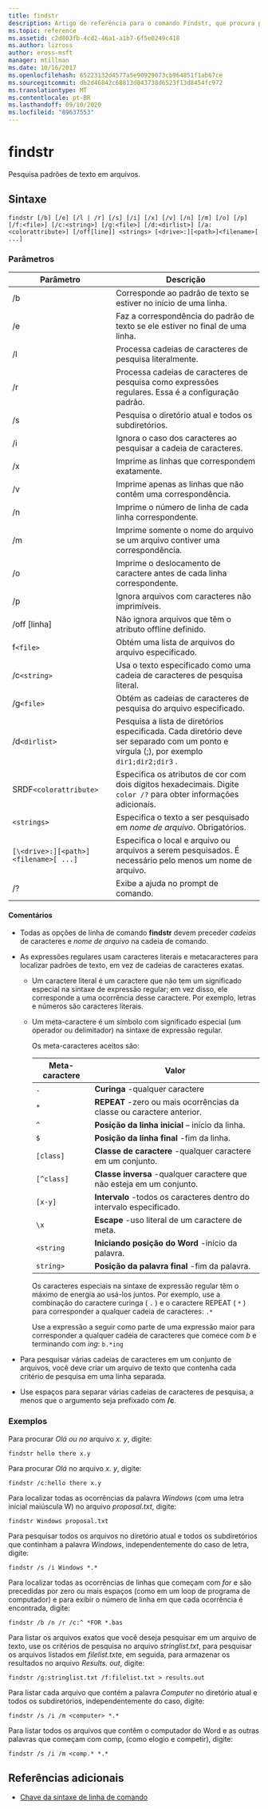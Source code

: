 ```yaml
---
title: findstr
description: Artigo de referência para o comando Findstr, que procura padrões de texto em arquivos.
ms.topic: reference
ms.assetid: c2d803fb-4cd2-46a1-a1b7-6f5e0249c418
ms.author: lizross
author: eross-msft
manager: mtillman
ms.date: 10/16/2017
ms.openlocfilehash: 65223132d4577a5e90929073cb964851f1ab67ce
ms.sourcegitcommit: db2d46842c68813d043738d6523f13d8454fc972
ms.translationtype: MT
ms.contentlocale: pt-BR
ms.lasthandoff: 09/10/2020
ms.locfileid: "89637553"
---
```

# <a name="findstr"></a>findstr

Pesquisa padrões de texto em arquivos.

## <a name="syntax"></a>Sintaxe

```
findstr [/b] [/e] [/l | /r] [/s] [/i] [/x] [/v] [/n] [/m] [/o] [/p] [/f:<file>] [/c:<string>] [/g:<file>] [/d:<dirlist>] [/a:<colorattribute>] [/off[line]] <strings> [<drive>:][<path>]<filename>[ ...]
```

### <a name="parameters"></a>Parâmetros

| Parâmetro | Descrição |
| --------- | ----------- |
| /b | Corresponde ao padrão de texto se estiver no início de uma linha. |
| /e | Faz a correspondência do padrão de texto se ele estiver no final de uma linha. |
| /l | Processa cadeias de caracteres de pesquisa literalmente. |
| /r | Processa cadeias de caracteres de pesquisa como expressões regulares. Essa é a configuração padrão. |
| /s | Pesquisa o diretório atual e todos os subdiretórios. |
| /i | Ignora o caso dos caracteres ao pesquisar a cadeia de caracteres. |
| /x | Imprime as linhas que correspondem exatamente. |
| /v | Imprime apenas as linhas que não contêm uma correspondência. |
| /n | Imprime o número de linha de cada linha correspondente. |
| /m | Imprime somente o nome do arquivo se um arquivo contiver uma correspondência. |
| /o | Imprime o deslocamento de caractere antes de cada linha correspondente. |
| /p | Ignora arquivos com caracteres não imprimíveis. |
| /off [linha] | Não ignora arquivos que têm o atributo offline definido. |
| f`<file>` | Obtém uma lista de arquivos do arquivo especificado. |
| /c`<string>` | Usa o texto especificado como uma cadeia de caracteres de pesquisa literal. |
| /g`<file>` | Obtém as cadeias de caracteres de pesquisa do arquivo especificado. |
| /d`<dirlist>` | Pesquisa a lista de diretórios especificada. Cada diretório deve ser separado com um ponto e vírgula (;), por exemplo `dir1;dir2;dir3` . |
| SRDF`<colorattribute>` | Especifica os atributos de cor com dois dígitos hexadecimais. Digite `color /?` para obter informações adicionais. |
| `<strings>` | Especifica o texto a ser pesquisado em *nome de arquivo*. Obrigatórios. |
| `[\<drive>:][<path>]<filename>[ ...]` | Especifica o local e arquivo ou arquivos a serem pesquisados. É necessário pelo menos um nome de arquivo. |
| /? | Exibe a ajuda no prompt de comando. |

#### <a name="remarks"></a>Comentários

- Todas as opções de linha de comando **findstr** devem preceder *cadeias* de caracteres e *nome de arquivo* na cadeia de comando.

- As expressões regulares usam caracteres literais e metacaracteres para localizar padrões de texto, em vez de cadeias de caracteres exatas.

  - Um caractere literal é um caractere que não tem um significado especial na sintaxe de expressão regular; em vez disso, ele corresponde a uma ocorrência desse caractere. Por exemplo, letras e números são caracteres literais.

  - Um meta-caractere é um símbolo com significado especial (um operador ou delimitador) na sintaxe de expressão regular.

    Os meta-caracteres aceitos são:

    | Meta-caractere | Valor |
    | -------------- | ----- |
    | `.` | **Curinga** -qualquer caractere |
    | `*` | **REPEAT** -zero ou mais ocorrências da classe ou caractere anterior. |
    | `^` | **Posição da linha inicial** – início da linha. |
    | `$` | **Posição da linha final** -fim da linha. |
    | `[class]` | **Classe de caractere** -qualquer caractere em um conjunto. |
    | `[^class]` | **Classe inversa** -qualquer caractere que não esteja em um conjunto. |
    | `[x-y]` | **Intervalo** -todos os caracteres dentro do intervalo especificado. |
    | `\x` | **Escape** -uso literal de um caractere de meta. |
    | `<string` | **Iniciando posição do Word** -início da palavra. |
    | `string>` | **Posição da palavra final** -fim da palavra. |

    Os caracteres especiais na sintaxe de expressão regular têm o máximo de energia ao usá-los juntos. Por exemplo, use a combinação do caractere curinga ( `.` ) e o caractere REPEAT ( `*` ) para corresponder a qualquer cadeia de caracteres: `.*`

    Use a expressão a seguir como parte de uma expressão maior para corresponder a qualquer cadeia de caracteres que comece com *b* e terminando com *ing*: `b.*ing`

- Para pesquisar várias cadeias de caracteres em um conjunto de arquivos, você deve criar um arquivo de texto que contenha cada critério de pesquisa em uma linha separada.

- Use espaços para separar várias cadeias de caracteres de pesquisa, a menos que o argumento seja prefixado com **/c**.

### <a name="examples"></a>Exemplos

Para procurar *Olá* *ou no* arquivo *x. y*, digite:

```
findstr hello there x.y
```

Para procurar *Olá* no arquivo *x. y*, digite:

```
findstr /c:hello there x.y
```

Para localizar todas as ocorrências da palavra *Windows* (com uma letra inicial maiúscula W) no arquivo *proposal.txt*, digite:

```
findstr Windows proposal.txt
```

Para pesquisar todos os arquivos no diretório atual e todos os subdiretórios que continham a palavra *Windows*, independentemente do caso de letra, digite:

```
findstr /s /i Windows *.*
```

Para localizar todas as ocorrências de linhas que começam com *for* e são precedidas por zero ou mais espaços (como em um loop de programa de computador) e para exibir o número de linha em que cada ocorrência é encontrada, digite:

```
findstr /b /n /r /c:^ *FOR *.bas
```

Para listar os arquivos exatos que você deseja pesquisar em um arquivo de texto, use os critérios de pesquisa no arquivo *stringlist.txt*, para pesquisar os arquivos listados em *filelist.txt*e, em seguida, para armazenar os resultados no arquivo *Results. out*, digite:

```
findstr /g:stringlist.txt /f:filelist.txt > results.out
```

Para listar cada arquivo que contém a palavra *Computer* no diretório atual e todos os subdiretórios, independentemente do caso, digite:

```
findstr /s /i /m <computer> *.*
```

Para listar todos os arquivos que contêm o computador do Word e as outras palavras que começam com comp, (como elogio e competir), digite:

```
findstr /s /i /m <comp.* *.*
```

## <a name="additional-references"></a>Referências adicionais

- [Chave da sintaxe de linha de comando](command-line-syntax-key.md)